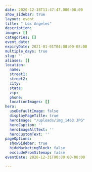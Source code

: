 ```yaml
---
date: 2020-12-18T11:47:47.000-08:00
show_sidebar: true
layout: event
title: " Los Angeles"
description: 
images: []
categories: []
event_date: 
expiryDate: 2021-01-01T04:00:00-08:00
multiple_days: true
slug: ''
aliases: []
location:
  name: 
  street1: 
  street2: 
  city: 
  state: 
  zip: 
  phone: 
  locationImages: []
hero:
  useDefaultImage: false
  displayPageTitle: true
  heroImage: "/uploads/img_1463.JPG"
  heroCaption: ''
  heroImageAltText: ''
  heroCustomText: ''
pageOptions:
  showSidebar: true
  hideMarketingBlock: false
  excludeFromSitemap: false
eventDate: 2020-12-31T00:00:00-08:00

---
```

